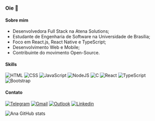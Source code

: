 ### Oie 👋

####  Sobre mim
-  Desenvolvedora Full Stack na Atena Solutions;
- Estudante de Engenharia de Software na Universidade de Brasília;
- Foco em React.js, React Native e TypeScript;
- Desenvolvimento Web e Mobile;
- Contribuinte do movimento Open-Source.

#### Skills

![HTML](https://img.shields.io/badge/HTML5-E34F26?style=for-the-badge&logo=html5&logoColor=white)
![CSS](https://img.shields.io/badge/CSS3-1572B6?style=for-the-badge&logo=css3&logoColor=white)
![JavaScript](https://img.shields.io/badge/JavaScript-F7DF1E?style=for-the-badge&logo=javascript&logoColor=black)
![NodeJS](https://img.shields.io/badge/Node.js-43853D?style=for-the-badge&logo=node.js&logoColor=white)
![C](https://img.shields.io/badge/C-00599C?style=for-the-badge&logo=c&logoColor=white)
![React](https://img.shields.io/badge/React-20232A?style=for-the-badge&logo=react&logoColor=61DAFB)
![TypeScript](https://img.shields.io/badge/TypeScript-3178C6?style=for-the-badge&logo=typescript&logoColor=white)
![Bootstrap](https://img.shields.io/badge/Bootstrap-563D7C?style=for-the-badge&logo=bootstrap&logoColor=white)

#### Contato
[![Telegram](https://img.shields.io/badge/Telegram-2CA5E0?style=for-the-badge&logo=telegram&logoColor=white)](https://t.me/anaaroch)
[![Gmail](https://img.shields.io/badge/Gmail-D14836?style=for-the-badge&logo=gmail&logoColor=white)](mailto:sqscamposuni@gmail.com)
[![Outlook](https://img.shields.io/badge/Microsoft_Outlook-0078D4?style=for-the-badge&logo=microsoft-outlook&logoColor=white)](mailto:ana_carolineee@hotmail.com)
[![Linkedin](https://img.shields.io/badge/LinkedIn-0077B5?style=for-the-badge&logo=linkedin&logoColor=white)](https://www.linkedin.com/in/ana-caroline-c-rocha-32b76a215/)

![Ana GitHub stats](https://github-readme-stats.vercel.app/api?username=anaaroch&show_icons=true&theme=material-palenight&include_all_commits=true&count_private=true)
